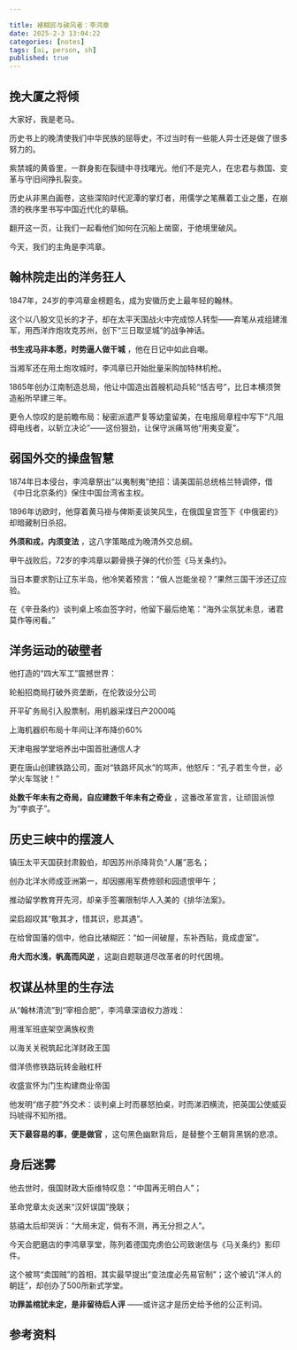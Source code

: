 ```yaml
---

title: 裱糊匠与破风者：李鸿章
date: 2025-2-3 13:04:22 
categories: [notes]
tags: [ai, person, sh]
published: true
---
```


## 挽大厦之将倾

大家好，我是老马。

历史书上的晚清使我们中华民族的屈辱史，不过当时有一些能人异士还是做了很多努力的。

紫禁城的黄昏里，一群身影在裂缝中寻找曙光。他们不是完人，在忠君与救国、变革与守旧间挣扎裂变。

历史从非黑白画卷，这些深陷时代泥潭的掌灯者，用儒学之笔蘸着工业之墨，在崩溃的秩序里书写中国近代化的草稿。

翻开这一页，让我们一起看他们如何在沉船上凿窗，于绝境里破风。

今天，我们的主角是李鸿章。

## 翰林院走出的洋务狂人

1847年，24岁的李鸿章金榜题名，成为安徽历史上最年轻的翰林。

这个以八股文见长的才子，却在太平天国战火中完成惊人转型——弃笔从戎组建淮军，用西洋炸炮攻克苏州，创下“三日取坚城”的战争神话。

**书生戎马非本愿，时势逼人做干城** ，他在日记中如此自嘲。  

当湘军还在用土炮攻城时，李鸿章已开始批量采购加特林机枪。

1865年创办江南制造总局，他让中国造出首艘机动兵轮“恬吉号”，比日本横须贺造船所早建三年。

更令人惊叹的是前瞻布局：秘密派遣严复等幼童留美，在电报局章程中写下“凡阻碍电线者，以斩立决论”——这份狠劲，让保守派痛骂他“用夷变夏”。  

## 弱国外交的操盘智慧

1874年日本侵台，李鸿章祭出“以夷制夷”绝招：请美国前总统格兰特调停，借《中日北京条约》保住中国台湾省主权。

1896年访欧时，他穿着黄马褂与俾斯麦谈笑风生，在俄国皇宫签下《中俄密约》却暗藏制日杀招。

**外须和戎，内须变法** ，这八字策略成为晚清外交总纲。  

甲午战败后，72岁的李鸿章以颧骨换子弹的代价签《马关条约》。

当日本要求割让辽东半岛，他冷笑着预言：“俄人岂能坐视？”果然三国干涉还辽应验。

在《辛丑条约》谈判桌上咳血签字时，他留下最后绝笔：“海外尘氛犹未息，诸君莫作等闲看。”  

## 洋务运动的破壁者

他打造的“四大军工”震撼世界：  

轮船招商局打破外资垄断，在伦敦设分公司  

开平矿务局引入股票制，用机器采煤日产2000吨  

上海机器织布局十年间让洋布降价60%  

天津电报学堂培养出中国首批通信人才  

更在唐山创建铁路公司，面对“铁路坏风水”的骂声，他怒斥：“孔子若生今世，必学火车驾驶！” 

**处数千年未有之奇局，自应建数千年未有之奇业** ，这番改革宣言，让顽固派惊为“李疯子”。  

## 历史三峡中的摆渡人

镇压太平天国获封肃毅伯，却因苏州杀降背负“人屠”恶名； 

创办北洋水师成亚洲第一，却因挪用军费修颐和园遗恨甲午； 

推动留学教育开先河，却亲手签署限制华人入美的《排华法案》。  

梁启超叹其“敬其才，惜其识，悲其遇”。

在给曾国藩的信中，他自比裱糊匠：“如一间破屋，东补西贴，竟成虚室”。

**舟大而水浅，帆高而风逆** ，这副自题联道尽改革者的时代困境。  

## 权谋丛林里的生存法

从“翰林清流”到“宰相合肥”，李鸿章深谙权力游戏：  

用淮军班底架空满族权贵  

以海关关税筑起北洋财政王国  

借洋债修铁路玩转金融杠杆  

收盛宣怀为门生构建商业帝国  

他发明“痞子腔”外交术：谈判桌上时而暴怒拍桌，时而涕泗横流，把英国公使威妥玛唬得不知所措。

**天下最容易的事，便是做官** ，这句黑色幽默背后，是替整个王朝背黑锅的悲凉。  

## 身后迷雾

他去世时，俄国财政大臣维特叹息：“中国再无明白人”；  

革命党章太炎送来“汉奸误国”挽联；  

慈禧太后却哭诉：“大局未定，倘有不测，再无分担之人”。  

今天合肥磨店的李鸿章享堂，陈列着德国克虏伯公司致谢信与《马关条约》影印件。

这个被骂“卖国贼”的首相，其实最早提出“变法度必先易官制”；这个被讥“洋人的朝廷”，却创办了500所新式学堂。

**功罪盖棺犹未定，是非留待后人评** ——或许这才是历史给予他的公正判词。  

## 参考资料


